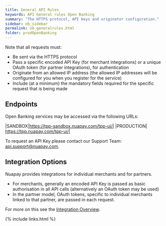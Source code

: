 ```yaml
---
title: General API Rules
keywords: API General rules Open Banking
summary: "The HTTPS protocol, API keys and originator configuration."
sidebar: ob_sidebar
permalink: ob_generalrules.html
folder: prodOpenBanking
---
```


<p>Note that all requests must:</p>

* Be sent via the HTTPS protocol
* Pass a specific encoded API Key (for merchant integrations) or a unique OAuth token (for partner integrations), for authentication
* Originate from an allowed IP address (the allowed IP addresses will be configured for you when you register for the service)
* Include (at a minimum) the mandatory fields required for the specific request that is being made

## Endpoints

Open Banking services may be accessed via the following URLs:

|SANDBOX|https://tpp-sandbox.nuapay.com/tpp-ui/|
|PRODUCTION| https://tpp.nuapay.com/tpp-ui/|

To request an API Key please contact our Support Team: <a href="mailto:api.support@nuapay.com">api.support@nuapay.com</a>.

## Integration Options

Nuapay provides integrations for individual merchants and for partners. 
* For merchants, generally an encoded API Key is passed as basic authorisation in all API calls (alternatively an OAuth token may be used)
* In the partner model, OAuth tokens, specific to individual merchants linked to that partner, are passed in each request. 

For more on this see the [Integration Overview](ob_integrationoverview.html).

{% include links.html %}
